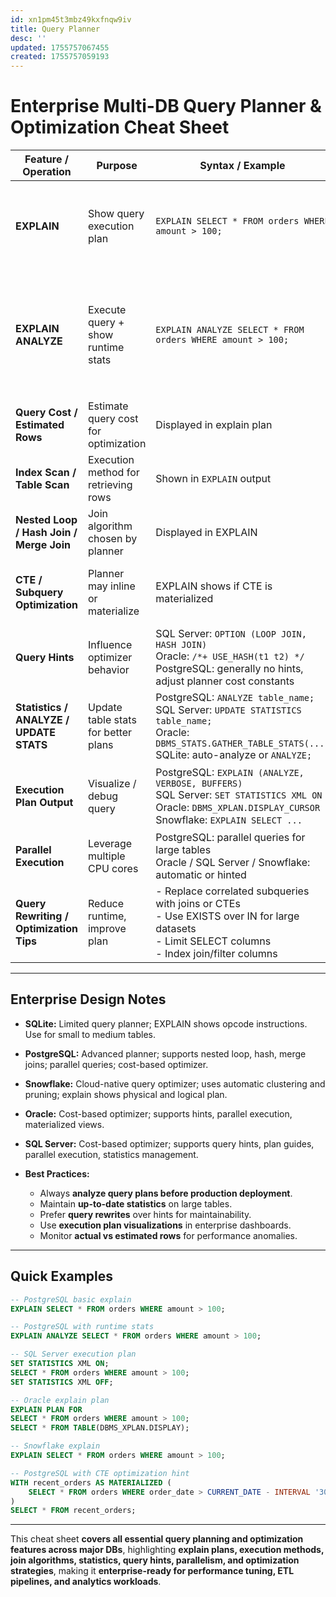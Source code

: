 ```yaml
---
id: xn1pm45t3mbz49kxfnqw9iv
title: Query Planner
desc: ''
updated: 1755757067455
created: 1755757059193
---
```


# **Enterprise Multi-DB Query Planner & Optimization Cheat Sheet**

| Feature / Operation                      | Purpose                              | Syntax / Example                                                                                                                                                             | DB Notes / Enterprise Tips                                                                                                                                                  |
| ---------------------------------------- | ------------------------------------ | ---------------------------------------------------------------------------------------------------------------------------------------------------------------------------- | --------------------------------------------------------------------------------------------------------------------------------------------------------------------------- |
| **EXPLAIN**                              | Show query execution plan            | `EXPLAIN SELECT * FROM orders WHERE amount > 100;`                                                                                                                           | PostgreSQL, SQLite, SQL Server, Snowflake, Oracle support. Enterprise: use to understand cost, join order, and index usage.                                                 |
| **EXPLAIN ANALYZE**                      | Execute query + show runtime stats   | `EXPLAIN ANALYZE SELECT * FROM orders WHERE amount > 100;`                                                                                                                   | PostgreSQL, SQLite, Oracle (`EXPLAIN PLAN FOR` + `DBMS_XPLAN.DISPLAY`), Snowflake (`EXPLAIN` + query), SQL Server: `SET STATISTICS PROFILE ON`. Use for performance tuning. |
| **Query Cost / Estimated Rows**          | Estimate query cost for optimization | Displayed in explain plan                                                                                                                                                    | Enterprise: use cost to detect expensive joins, missing indexes, or scans.                                                                                                  |
| **Index Scan / Table Scan**              | Execution method for retrieving rows | Shown in `EXPLAIN` output                                                                                                                                                    | Prefer **index scans** for large tables; table scans okay for small tables.                                                                                                 |
| **Nested Loop / Hash Join / Merge Join** | Join algorithm chosen by planner     | Displayed in EXPLAIN                                                                                                                                                         | Enterprise: understand join strategy to optimize multi-join queries.                                                                                                        |
| **CTE / Subquery Optimization**          | Planner may inline or materialize    | EXPLAIN shows if CTE is materialized                                                                                                                                         | PostgreSQL: `MATERIALIZED` vs `NOT MATERIALIZED`. SQL Server: CTE usually inline.                                                                                           |
| **Query Hints**                          | Influence optimizer behavior         | SQL Server: `OPTION (LOOP JOIN, HASH JOIN)` <br> Oracle: `/*+ USE_HASH(t1 t2) */` <br> PostgreSQL: generally no hints, adjust planner cost constants                         | Use hints only when necessary; prefer rewriting query first.                                                                                                                |
| **Statistics / ANALYZE / UPDATE STATS**  | Update table stats for better plans  | PostgreSQL: `ANALYZE table_name;` <br> SQL Server: `UPDATE STATISTICS table_name;` <br> Oracle: `DBMS_STATS.GATHER_TABLE_STATS(...)` <br> SQLite: auto-analyze or `ANALYZE;` | Enterprise: essential for large tables and periodic ETL loads.                                                                                                              |
| **Execution Plan Output**                | Visualize / debug query              | PostgreSQL: `EXPLAIN (ANALYZE, VERBOSE, BUFFERS)` <br> SQL Server: `SET STATISTICS XML ON` <br> Oracle: `DBMS_XPLAN.DISPLAY_CURSOR` <br> Snowflake: `EXPLAIN SELECT ...`     | Enterprise: review row estimates vs actual rows for bottleneck detection.                                                                                                   |
| **Parallel Execution**                   | Leverage multiple CPU cores          | PostgreSQL: parallel queries for large tables <br> Oracle / SQL Server / Snowflake: automatic or hinted                                                                      | Enterprise: enable for heavy analytics queries; monitor CPU/memory usage.                                                                                                   |
| **Query Rewriting / Optimization Tips**  | Reduce runtime, improve plan         | - Replace correlated subqueries with joins or CTEs <br> - Use EXISTS over IN for large datasets <br> - Limit SELECT columns <br> - Index join/filter columns                 | Enterprise: query rewrites often outperform optimizer hints; always test.                                                                                                   |

---

## **Enterprise Design Notes**

* **SQLite:** Limited query planner; EXPLAIN shows opcode instructions. Use for small to medium tables.
* **PostgreSQL:** Advanced planner; supports nested loop, hash, merge joins; parallel queries; cost-based optimizer.
* **Snowflake:** Cloud-native query optimizer; uses automatic clustering and pruning; explain shows physical and logical plan.
* **Oracle:** Cost-based optimizer; supports hints, parallel execution, materialized views.
* **SQL Server:** Cost-based optimizer; supports query hints, plan guides, parallel execution, statistics management.
* **Best Practices:**

  * Always **analyze query plans before production deployment**.
  * Maintain **up-to-date statistics** on large tables.
  * Prefer **query rewrites** over hints for maintainability.
  * Use **execution plan visualizations** in enterprise dashboards.
  * Monitor **actual vs estimated rows** for performance anomalies.

---

## **Quick Examples**

```sql
-- PostgreSQL basic explain
EXPLAIN SELECT * FROM orders WHERE amount > 100;

-- PostgreSQL with runtime stats
EXPLAIN ANALYZE SELECT * FROM orders WHERE amount > 100;

-- SQL Server execution plan
SET STATISTICS XML ON;
SELECT * FROM orders WHERE amount > 100;
SET STATISTICS XML OFF;

-- Oracle explain plan
EXPLAIN PLAN FOR
SELECT * FROM orders WHERE amount > 100;
SELECT * FROM TABLE(DBMS_XPLAN.DISPLAY);

-- Snowflake explain
EXPLAIN SELECT * FROM orders WHERE amount > 100;

-- PostgreSQL with CTE optimization hint
WITH recent_orders AS MATERIALIZED (
    SELECT * FROM orders WHERE order_date > CURRENT_DATE - INTERVAL '30 days'
)
SELECT * FROM recent_orders;
```

---

This cheat sheet **covers all essential query planning and optimization features across major DBs**, highlighting **explain plans, execution methods, join algorithms, statistics, query hints, parallelism, and optimization strategies**, making it **enterprise-ready for performance tuning, ETL pipelines, and analytics workloads**.

